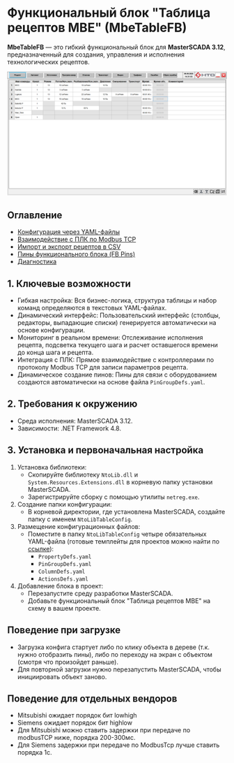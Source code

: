 ﻿# Функциональный блок "Таблица рецептов MBE" (MbeTableFB)

**MbeTableFB** — это гибкий функциональный блок для **MasterSCADA 3.12**, предназначенный для создания, управления и исполнения технологических рецептов.

![MbeTableFB](MbeTableFB.png)

## Оглавление

- [Конфигурация через YAML-файлы](./ModuleConfig/readme.md)
- [Взаимодействие с ПЛК по Modbus TCP](./ServiceModbusTCP/readme.md)
- [Импорт и экспорт рецептов в CSV](./ServiceCsv/readme.md)
- [Пины функционального блока (FB Pins)](./ModuleInfrastructure/readme.md)
- [Диагностика](./ServiceLogger/readme.md)

## 1. Ключевые возможности

- Гибкая настройка: Вся бизнес-логика, структура таблицы и набор команд определяются в текстовых YAML-файлах.
- Динамический интерфейс: Пользовательский интерфейс (столбцы, редакторы, выпадающие списки) генерируется автоматически на основе конфигурации.
- Мониторинг в реальном времени: Отслеживание исполнения рецепта, подсветка текущего шага и расчет оставшегося времени до конца шага и рецепта.
- Интеграция с ПЛК: Прямое взаимодействие с контроллерами по протоколу Modbus TCP для записи параметров рецепта.
- Динамическое создание пинов: Пины для связи с оборудованием создаются автоматически на основе файла `PinGroupDefs.yaml`.

## 2. Требования к окружению

- Среда исполнения: MasterSCADA 3.12.
- Зависимости: .NET Framework 4.8.

## 3. Установка и первоначальная настройка

1. Установка библиотеки:
    - Скопируйте библиотеку `NtoLib.dll` и `System.Resources.Extensions.dll` в корневую папку установки MasterSCADA.
    - Зарегистрируйте сборку с помощью утилиты `netreg.exe`.
2. Создание папки конфигурации:
    - В корневой директории, где установлена MasterSCADA, создайте папку с именем `NtoLibTableConfig`.
3. Размещение конфигурационных файлов:
    - Поместите в папку `NtoLibTableConfig` четыре обязательных YAML-файла (готовые темплейты для проектов можно найти по [ссылке](https://github.com/Semiteq/NtoLib/tree/master/NtoLib/Recipes/MbeTable/YamlTemplates)):
        - `PropertyDefs.yaml`
        - `PinGroupDefs.yaml`
        - `ColumnDefs.yaml`
        - `ActionsDefs.yaml`
4. Добавление блока в проект:
    - Перезапустите среду разработки MasterSCADA.
    - Добавьте функциональный блок "Таблица рецептов MBE" на схему в вашем проекте.

## Поведение при загрузке

- Загрузка конфига стартует либо по клику объекта в дереве (т.к. нужно отобразить пины), либо по переходу на экран с объектом (смотря что произойдет раньше).
- Для повторной загрузки нужно перезапустить MasterSCADA, чтобы инициировать объект заново.

## Поведение для отдельных вендоров

- Mitsubishi ожидает порядок бит lowhigh
- Siemens ожидает порядок бит highlow
- Для Mitsubishi можно ставить задержки при передаче по modbusTCP ниже, порядка 200-300мс. 
- Для Siemens задержки при передаче по ModbusTcp лучше ставить порядка 1с.